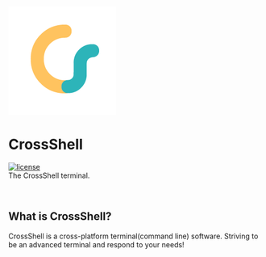 [![CrossShellLogo](https://github.com/mertcandav/CrossShell/blob/master/docs/res/CrossShell.png)](https://github.com/mertcandav/CrossShell)
# CrossShell
[![license](https://camo.githubusercontent.com/890acbdcb87868b382af9a4b1fac507b9659d9bf/68747470733a2f2f696d672e736869656c64732e696f2f62616467652f6c6963656e73652d4d49542d626c75652e737667)](https://opensource.org/licenses/MIT)
<br>
The CrossShell terminal.

<br>

## What is CrossShell?
CrossShell is a cross-platform terminal(command line) software. Striving to be an advanced terminal and respond to your needs!
